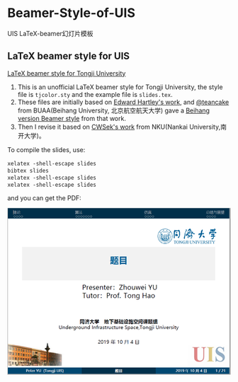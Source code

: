 # Beamer-Style-of-UIS
UIS LaTeX-beamer幻灯片模板
<br/>
## LaTeX beamer style for UIS

[LaTeX beamer style for Tongji University](./beamer_tongji)
1. This is an unofficial LaTeX beamer style for Tongji University, the style file is `tjcolor.sty` and the example file is `slides.tex`.
2. These files are initially based on [Edward Hartley's work](http://www-control.eng.cam.ac.uk/Main/EdwardHartley), and [@teancake](https://github.com/teancake) from BUAA(Beihang University, 北京航空航天大学) gave a [Beihang version Beamer style](https://github.com/teancake/latex-beamer-beihang) from that work.
3. Then I revise it based on [CWSek's work](https://github.com/CWSek/LaTeX-Beamer-Nankai) from NKU(Nankai University,南开大学)。

To compile the slides, use:
```
xelatex -shell-escape slides
bibtex slides
xelatex -shell-escape slides
xelatex -shell-escape slides
```
and you can get the PDF:

![示例](uis_title.PNG)

<br/>


